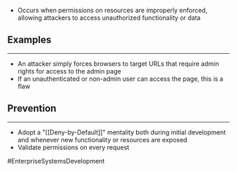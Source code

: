 - Occurs when permissions on resources are improperly enforced, allowing attackers to access unauthorized functionality or data

## Examples
---
- An attacker simply forces browsers to target URLs that require admin rights for access to the admin page
- If an unauthenticated or non-admin user can access the page, this is a flaw

## Prevention
---
- Adopt a "[[Deny-by-Default]]" mentality both during initial development and whenever new functionality or resources are exposed
- Validate permissions on every request

#EnterpriseSystemsDevelopment 